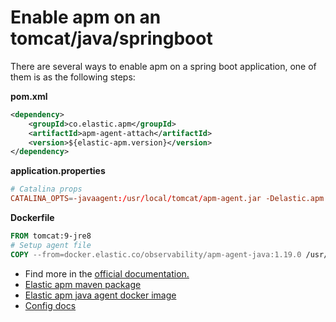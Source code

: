 # Enable apm on an tomcat/java/springboot
There are several ways to enable apm on a spring boot application, one of them is as the following steps:

**pom.xml**
```xml
<dependency>
    <groupId>co.elastic.apm</groupId>
    <artifactId>apm-agent-attach</artifactId>
    <version>${elastic-apm.version}</version>
</dependency>
```
**application.properties**
```conf
# Catalina props
CATALINA_OPTS=-javaagent:/usr/local/tomcat/apm-agent.jar -Delastic.apm.enabled=true -Delastic.apm.service_name=my-app -Delastic.apm.server_urls=http://host.docker.internal:8200 -Delastic.apm.application_packages=org.example,org.another.example -Delastic.apm.environment=test
```

**Dockerfile**
```Dockerfile
FROM tomcat:9-jre8
# Setup agent file
COPY --from=docker.elastic.co/observability/apm-agent-java:1.19.0 /usr/agent/elastic-apm-agent.jar /usr/local/tomcat/apm-agent.jar
```


- Find more in the [official documentation.](https://www.elastic.co/guide/en/apm/agent/java/master/setup-javaagent.html)
- [Elastic apm maven package](https://mvnrepository.com/artifact/co.elastic.apm/apm-agent-api)
- [Elastic apm java agent docker image ](https://container-library.elastic.co/r/observability/apm-agent-java)
- [Config docs](https://www.elastic.co/guide/en/apm/agent/java/master/configuration.html)